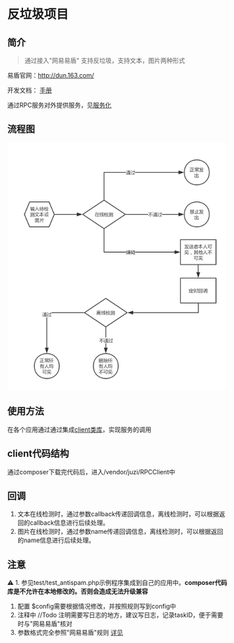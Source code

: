 # 反垃圾项目

## 简介 
> 通过接入"网易易盾" 支持反垃圾，支持文本，图片两种形式

易盾官网：http://dun.163.com/

开发文档： [手册](https://www.163yun.com/docs/product/antispam/%E6%96%B0%E6%89%8B%E6%8C%87%E5%8D%97)

通过RPC服务对外提供服务，见[服务化](/project/soa/)

## 流程图
![image](attachment/images/antispam.png)

## 使用方法

在各个应用通过通过集成[client类库](/project/soa/?id=client%E7%AB%AF%E4%BD%BF%E7%94%A8)，实现服务的调用

## client代码结构

通过composer下载完代码后，进入/vendor/juzi/RPCClient中


## 回调
1. 文本在线检测时，通过参数callback传递回调信息，离线检测时，可以根据返回的callback信息进行后续处理。
2. 图片在线检测时，通过参数name传递回调信息，离线检测时，可以根据返回的name信息进行后续处理。

## 注意

⚠️
1. 
参见test/test_antispam.php示例程序集成到自己的应用中。**composer代码库是不允许在本地修改的。否则会造成无法升级兼容**
1. 配置 $config需要根据情况修改，并按照规则写到config中
1. 注释中 //Todo 注明需要写日志的地方，建议写日志，记录taskID，便于需要时与"网易易盾"核对
1. 参数格式完全参照"网易易盾"规则 [详见](https://www.163yun.com/docs/product/antispam/%E8%A7%84%E8%8C%83%E8%AF%B4%E6%98%8E)

